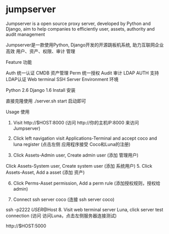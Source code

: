 # jumpserver
Jumpserver is a open source proxy server, developed by Python and Django, aim to help companies to efficiently user, assets, authority and audit management

Jumpserver是一款使用Python, Django开发的开源跳板机系统, 助力互联网企业高效 用户、资产、权限、审计 管理

Feature 功能

Auth 统一认证
CMDB 资产管理
Perm 统一授权
Audit 审计
LDAP AUTH 支持LDAP认证
Web terminal
SSH Server
Environment 环境

Python 2.6
Django 1.6
Install 安装


直接克隆使用
./server.sh start 启动即可



Usage 使用

  1. Visit http://$HOST:8000 (访问 http://你的主机IP:8000 来访问 Jumpserver)

  2. Click left navigation visit Applications-Terminal and accept coco and luna register (点击左侧 应用程序接受 Coco和Luna的注册)

  3. Click Assets-Admin user, Create admin user (添加 管理用户)

Click Assets-System user, Create system user (添加 系统用户)
  5. Click Assets-Asset, Add a asset (添加 资产)

  6. Click Perms-Asset permission, Add a perm rule (添加授权规则，授权给admin)

  7. Connect ssh server coco (连接 ssh server coco)

  ssh -p2222 $USER@$Host
  8. Visit web terminal server Luna, click server test connection (访问 访问Luna，点击左侧服务器连接测试)

  http://$HOST:5000
